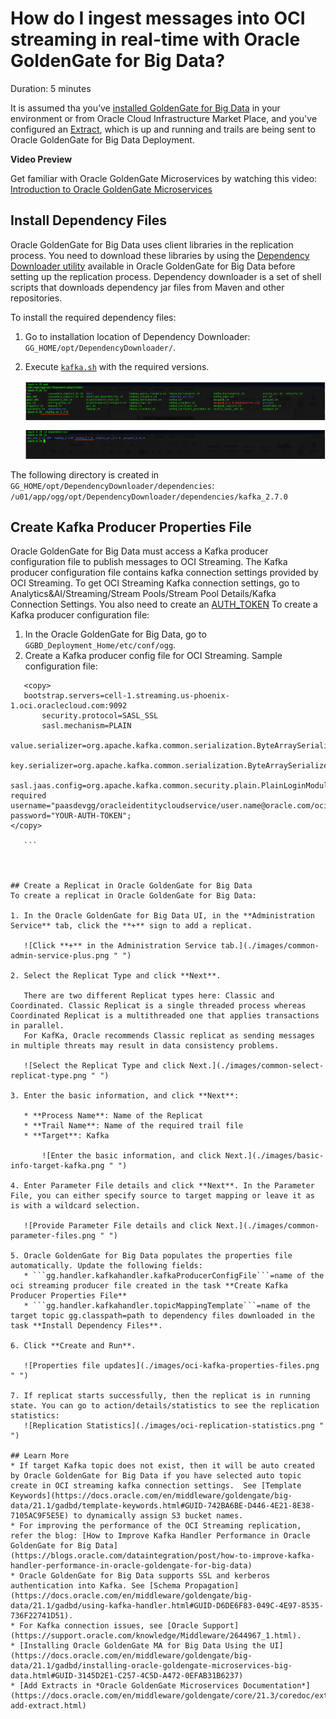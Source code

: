 # How do I ingest messages into OCI streaming in real-time with Oracle GoldenGate for Big Data?
Duration: 5 minutes

It is assumed tha you’ve [installed GoldenGate for Big Data](https://docs.oracle.com/en/middleware/goldengate/big-data/21.1/gadbd/installing-oracle-goldengate-microservices-big-data.html#GUID-3145D2E1-C257-4C5D-A472-0EFAB31B6237) in your environment or from Oracle Cloud Infrastructure Market Place, and you've configured an [Extract](https://docs.oracle.com/en/middleware/goldengate/core/21.3/coredoc/extract-add-extract.html), which is up and running and trails are being sent to Oracle GoldenGate for Big Data Deployment. 

**Video Preview**

Get familiar with Oracle GoldenGate Microservices by watching this video: [Introduction to Oracle GoldenGate Microservices](youtube:aekcNiAYC7k)

## Install Dependency Files 

Oracle GoldenGate for Big Data uses client libraries in the replication process. You need to download these libraries by using the [Dependency Downloader utility](https://docs.oracle.com/en/middleware/goldengate/big-data/21.1/gadbd/dependency-downloader.html#GUID-6252EAFA-D76A-4A83-BB16-41BCCCC46194) available in Oracle GoldenGate for Big Data before setting up the replication process. Dependency downloader is a set of shell scripts that downloads dependency jar files from Maven and other repositories. 


To install the required dependency files:
1. Go to installation location of Dependency Downloader: ```GG_HOME/opt/DependencyDownloader/```. 
2. Execute [```kafka.sh```](https://docs.oracle.com/en/middleware/goldengate/big-data/21.1/gadbd/kafka-handler-client-dependencies.html) with the required versions. 

    ![Executing Kafka.sh](./images/kafka-execute.png " ")

The following directory is created in ```GG_HOME/opt/DependencyDownloader/dependencies```: ```/u01/app/ogg/opt/DependencyDownloader/dependencies/kafka_2.7.0```
   
## Create Kafka Producer Properties File 

Oracle GoldenGate for Big Data must access a Kafka producer configuration file to publish messages to OCI Streaming. The Kafka producer configuration file contains kafka connection settings provided by OCI Streaming. To get OCI Streaming Kafka connection settings, go to Analytics&AI/Streaming/Stream Pools/Stream Pool Details/Kafka Connection Settings. You also need to create an [AUTH_TOKEN](https://docs.oracle.com/en-us/iaas/Content/Registry/Tasks/registrygettingauthtoken.htm)
To create a Kafka producer configuration file:

1. In the Oracle GoldenGate for Big Data, go to ```GGBD_Deployment_Home/etc/conf/ogg```.
2. Create a Kafka producer config file for OCI Streaming. Sample configuration file:
 ```  
    <copy>
    bootstrap.servers=cell-1.streaming.us-phoenix-      1.oci.oraclecloud.com:9092
        security.protocol=SASL_SSL
        sasl.mechanism=PLAIN
        value.serializer=org.apache.kafka.common.serialization.ByteArraySerializer
        key.serializer=org.apache.kafka.common.serialization.ByteArraySerializer
        sasl.jaas.config=org.apache.kafka.common.security.plain.PlainLoginModule required username="paasdevgg/oracleidentitycloudservice/user.name@oracle.com/ocid1.streampool.oc1.phx.amaaaaaa3p5c3vqa4hfyl7uv465pay4audmoajughhxlsgj7afc2an5u3xaq" password="YOUR-AUTH-TOKEN";
 </copy>
      
    ```   

    

## Create a Replicat in Oracle GoldenGate for Big Data
To create a replicat in Oracle GoldenGate for Big Data:

1. In the Oracle GoldenGate for Big Data UI, in the **Administration Service** tab, click the **+** sign to add a replicat. 
    
    ![Click **+** in the Administration Service tab.](./images/common-admin-service-plus.png " ")

2. Select the Replicat Type and click **Next**.

    There are two different Replicat types here: Classic and Coordinated. Classic Replicat is a single threaded process whereas Coordinated Replicat is a multithreaded one that applies transactions in parallel. 
    For KafKa, Oracle recommends Classic replicat as sending messages in multiple threats may result in data consistency problems. 

    ![Select the Replicat Type and click Next.](./images/common-select-replicat-type.png " ")

3. Enter the basic information, and click **Next**:

    * **Process Name**: Name of the Replicat
    * **Trail Name**: Name of the required trail file
    * **Target**: Kafka 

        ![Enter the basic information, and click Next.](./images/basic-info-target-kafka.png " ")
    
4. Enter Parameter File details and click **Next**. In the Parameter File, you can either specify source to target mapping or leave it as is with a wildcard selection. 

    ![Provide Parameter File details and click Next.](./images/common-parameter-files.png " ")

5. Oracle GoldenGate for Big Data populates the properties file automatically. Update the following fields: 
    * ```gg.handler.kafkahandler.kafkaProducerConfigFile```=name of the oci streaming producer file created in the task **Create Kafka Producer Properties File**
    * ```gg.handler.kafkahandler.topicMappingTemplate```=name of the target topic gg.classpath=path to dependency files downloaded in the task **Install Dependency Files**.

6. Click **Create and Run**.

    ![Properties file updates](./images/oci-kafka-properties-files.png " ")
    
7. If replicat starts successfully, then the replicat is in running state. You can go to action/details/statistics to see the replication statistics: 
    ![Replication Statistics](./images/oci-replication-statistics.png " ")

## Learn More
* If target Kafka topic does not exist, then it will be auto created by Oracle GoldenGate for Big Data if you have selected auto topic create in OCI streaming kafka connection settings.  See [Template Keywords](https://docs.oracle.com/en/middleware/goldengate/big-data/21.1/gadbd/template-keywords.html#GUID-742BA6BE-D446-4E21-8E38-7105AC9F5E5E) to dynamically assign S3 bucket names.
* For improving the performance of the OCI Streaming replication, refer the blog: [How to Improve Kafka Handler Performance in Oracle GoldenGate for Big Data](https://blogs.oracle.com/dataintegration/post/how-to-improve-kafka-handler-performance-in-oracle-goldengate-for-big-data)
* Oracle GoldenGate for Big Data supports SSL and kerberos authentication into Kafka. See [Schema Propagation](https://docs.oracle.com/en/middleware/goldengate/big-data/21.1/gadbd/using-kafka-handler.html#GUID-D6DE6F83-049C-4E97-8535-736F22741D51). 
* For Kafka connection issues, see [Oracle Support](https://support.oracle.com/knowledge/Middleware/2644967_1.html). 
* [Installing Oracle GoldenGate MA for Big Data Using the UI](https://docs.oracle.com/en/middleware/goldengate/big-data/21.1/gadbd/installing-oracle-goldengate-microservices-big-data.html#GUID-3145D2E1-C257-4C5D-A472-0EFAB31B6237)
* [Add Extracts in *Oracle GoldenGate Microservices Documentation*](https://docs.oracle.com/en/middleware/goldengate/core/21.3/coredoc/extract-add-extract.html)
